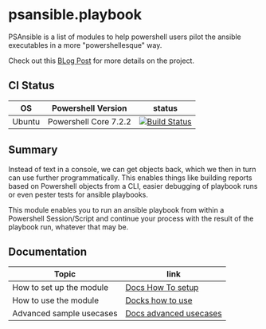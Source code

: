 # psansible.playbook
PSAnsible is a list of modules to help powershell users pilot the ansible executables in a more "powershellesque" way.

Check out this [BLog Post](https://bateskevin.github.io/batesbase/Ansible/2022/03/29/Introducing-PSAnsible.Playbook.md/) for more details on the project.

## CI Status
| OS | Powershell Version | status |
| ----------- | ----------- | ----------- |
| Ubuntu | Powershell Core 7.2.2       | [![Build Status](https://dev.azure.com/KevinBates0726/PSAnsible.Playbook/_apis/build/status/bateskevin.psansible.playbook?branchName=main)](https://dev.azure.com/KevinBates0726/PSAnsible.Playbook/_build/latest?definitionId=2&branchName=main)       |
## Summary

Instead of text in a console, we can get objects back, which we then in turn can use further programmatically. 
This enables things like building reports based on Powershell objects from a CLI, easier debugging of playbook 
runs or even pester tests for ansible playbooks.

This module enables you to run an ansible playbook from within a Powershell Session/Script and continue your process with the result of the playbook run, whatever that may be.

## Documentation
| Topic      | link |
| ----------- | ----------- |
| How to set up the module       | [Docs How To setup](./Docs/HowToSetUpTheModule.MD)       |
| How to use the module   | [Docks how to use](./Docs/HowToUseTheModule.MD)        |
| Advanced sample usecases   | [Docs advanced usecases](./Docs/SampleUseCases.MD)        |
